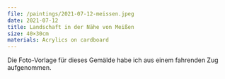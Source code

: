 ```yaml
---
file: /paintings/2021-07-12-meissen.jpeg
date: 2021-07-12
title: Landschaft in der Nähe von Meißen
size: 40×30cm
materials: Acrylics on cardboard
---
```


Die Foto-Vorlage für dieses Gemälde habe ich aus einem fahrenden Zug aufgenommen.